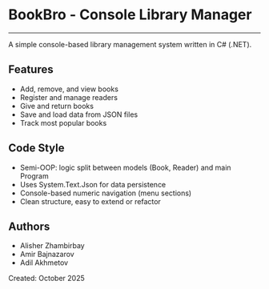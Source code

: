 # BookBro - Console Library Manager
---------------------------------
A simple console-based library management system written in C# (.NET).

## Features
- Add, remove, and view books  
- Register and manage readers  
- Give and return books  
- Save and load data from JSON files  
- Track most popular books  

## Code Style
- Semi-OOP: logic split between models (Book, Reader) and main Program  
- Uses System.Text.Json for data persistence  
- Console-based numeric navigation (menu sections)  
- Clean structure, easy to extend or refactor  

## Authors
- Alisher Zhambirbay  
- Amir Bajnazarov
- Adil Akhmetov  

Created: October 2025
